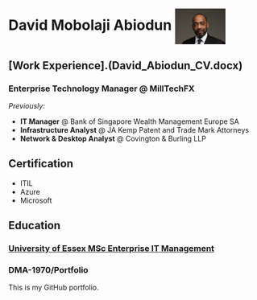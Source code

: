# David Mobolaji Abiodun <img src="assets/050324-3.578-2.jpg" alt="David Mobolaji Abiodun" width="100" style="vertical-align:middle;"/>

## [Work Experience].(David_Abiodun_CV.docx)
### Enterprise Technology Manager @ MillTechFX
*Previously:*
- **IT Manager** @ Bank of Singapore Wealth Management Europe SA
- **Infrastructure Analyst** @ JA Kemp Patent and Trade Mark Attorneys
- **Network & Desktop Analyst** @ Covington & Burling LLP

## Certification
- ITIL
- Azure
- Microsoft

## Education
### [**University of Essex**       MSc Enterprise IT Management](university-of-essex.md)


### DMA-1970/Portfolio
This is my GitHub portfolio.
